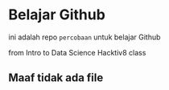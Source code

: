 # Belajar Github

ini adalah repo `percobaan` untuk belajar Github

from Intro to Data Science Hacktiv8 class

## Maaf tidak ada file
